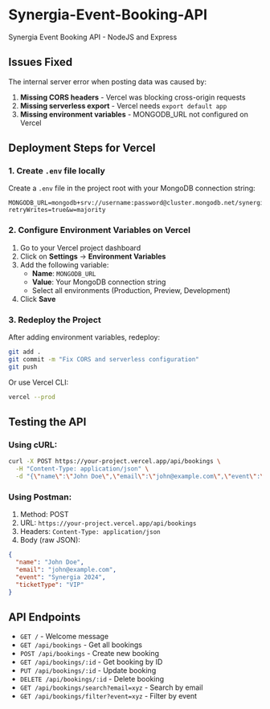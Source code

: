 # Synergia-Event-Booking-API
Synergia Event Booking API - NodeJS and Express

## Issues Fixed

The internal server error when posting data was caused by:

1. **Missing CORS headers** - Vercel was blocking cross-origin requests
2. **Missing serverless export** - Vercel needs `export default app`
3. **Missing environment variables** - MONGODB_URL not configured on Vercel

## Deployment Steps for Vercel

### 1. Create `.env` file locally
Create a `.env` file in the project root with your MongoDB connection string:
```
MONGODB_URL=mongodb+srv://username:password@cluster.mongodb.net/synergia?retryWrites=true&w=majority
```

### 2. Configure Environment Variables on Vercel
1. Go to your Vercel project dashboard
2. Click on **Settings** → **Environment Variables**
3. Add the following variable:
   - **Name**: `MONGODB_URL`
   - **Value**: Your MongoDB connection string
   - Select all environments (Production, Preview, Development)
4. Click **Save**

### 3. Redeploy the Project
After adding environment variables, redeploy:
```bash
git add .
git commit -m "Fix CORS and serverless configuration"
git push
```

Or use Vercel CLI:
```bash
vercel --prod
```

## Testing the API

### Using cURL:
```bash
curl -X POST https://your-project.vercel.app/api/bookings \
  -H "Content-Type: application/json" \
  -d "{\"name\":\"John Doe\",\"email\":\"john@example.com\",\"event\":\"Synergia 2024\",\"ticketType\":\"VIP\"}"
```

### Using Postman:
1. Method: POST
2. URL: `https://your-project.vercel.app/api/bookings`
3. Headers: `Content-Type: application/json`
4. Body (raw JSON):
```json
{
  "name": "John Doe",
  "email": "john@example.com",
  "event": "Synergia 2024",
  "ticketType": "VIP"
}
```

## API Endpoints

- `GET /` - Welcome message
- `GET /api/bookings` - Get all bookings
- `POST /api/bookings` - Create new booking
- `GET /api/bookings/:id` - Get booking by ID
- `PUT /api/bookings/:id` - Update booking
- `DELETE /api/bookings/:id` - Delete booking
- `GET /api/bookings/search?email=xyz` - Search by email
- `GET /api/bookings/filter?event=xyz` - Filter by event
